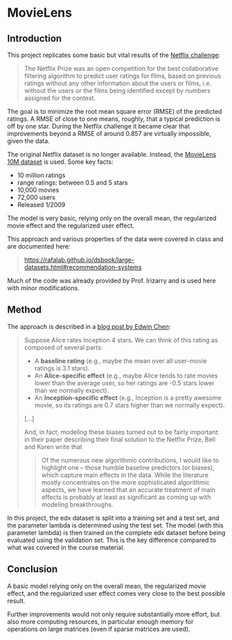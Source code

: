 # MovieLens

## Introduction

This project replicates some basic but vital results of the [Netflix challenge](https://en.wikipedia.org/wiki/Netflix_Prize):

> The Netflix Prize was an open competition for the best collaborative filtering algorithm to predict user ratings for films, based on previous ratings without any other information about the users or films, i.e. without the users or the films being identified except by numbers assigned for the contest.

The goal is to minimize the root mean square error (RMSE) of the predicted ratings. A RMSE of close to one means, roughly, that a typical prediction is off by one star. During the Netflix challenge it became clear that improvements beyond a RMSE of around 0.857 are virtually impossible, given the data.

The original Netflix dataset is no longer available. Instead, the [MovieLens 10M dataset](https://grouplens.org/datasets/movielens/10m/) is used. Some key facts:

* 10 million ratings
* range ratings: between 0.5 and 5 stars
* 10,000 movies
* 72,000 users 
* Released 1/2009

The model is very basic, relying only on the overall mean, the regularized movie effect and the regularized user effect.

This approach and various properties of the data were covered in class and are documented here:

> <https://rafalab.github.io/dsbook/large-datasets.html#recommendation-systems>

Much of the code was already provided by Prof. Irizarry and is used here with minor modifications.

## Method

The approach is described in a [blog post by Edwin Chen](http://blog.echen.me/2011/10/24/winning-the-netflix-prize-a-summary/):

> Suppose Alice rates Inception 4 stars. We can think of this rating as composed of several parts:
>
> * A __baseline rating__ (e.g., maybe the mean over all user-movie ratings is 3.1 stars).
> * An __Alice-specific effect__ (e.g., maybe Alice tends to rate movies lower than the average user, so her ratings are -0.5 stars lower than we normally expect).
> * An __Inception-specific effect__ (e.g., Inception is a pretty awesome movie, so its ratings are 0.7 stars higher than we normally expect).
>
> [...]
>
> And, in fact, modeling these biases turned out to be fairly important: in their paper describing their final solution to the Netflix Prize, Bell and Koren write that
>
>> Of the numerous new algorithmic contributions, I would like to highlight one – those humble baseline predictors (or biases), which capture main effects in the data. While the literature mostly concentrates on the more sophisticated algorithmic aspects, we have learned that an accurate treatment of main effects is probably at least as significant as coming up with modeling breakthroughs.

In this project, the edx dataset is split into a training set and a 
test set, and the parameter lambda is determined using the test set.
The model (with this parameter lambda) is then trained on the complete edx 
dataset before being evaluated using the validation set. This is the key 
difference compared to what was covered in the course material.

## Conclusion

A basic model relying only on the overall mean, the regularized movie effect, 
and the regularized user effect comes very close to the best possible result. 

Further improvements would not only require substantially more effort, but also 
more computing resources, in particular enough memory for operations on large 
matrices (even if sparse matrices are used). 
